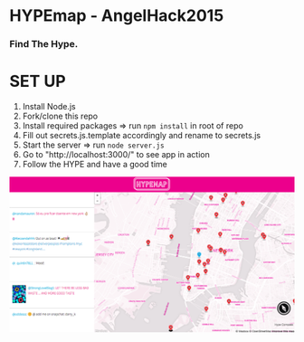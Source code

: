 HYPEmap - AngelHack2015
============

### Find The Hype.


SET UP
============
1. Install Node.js
2. Fork/clone this repo
3. Install required packages => run `npm install` in root of repo
4. Fill out secrets.js.template accordingly and rename to secrets.js
5. Start the server => run `node server.js`
6. Go to "http://localhost:3000/" to see app in action
7. Follow the HYPE and have a good time

![HYPEmap screenshot](Angular/images/HYPEmap-screenshot.png)